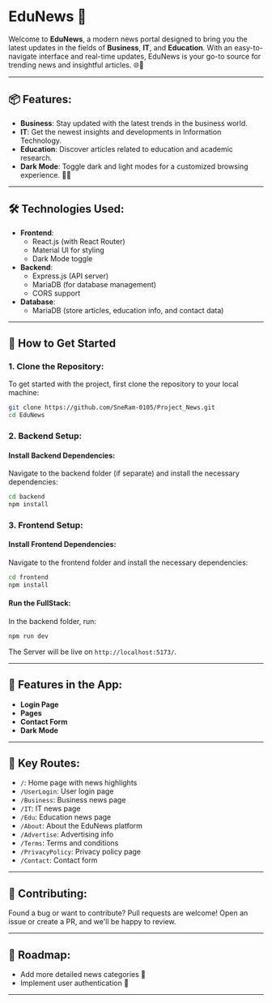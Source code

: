 # EduNews 🚀

Welcome to **EduNews**, a modern news portal designed to bring you the latest updates in the fields of **Business**, **IT**, and **Education**. With an easy-to-navigate interface and real-time updates, EduNews is your go-to source for trending news and insightful articles. 🌐📰

---

## 📦 Features:
- **Business**: Stay updated with the latest trends in the business world.
- **IT**: Get the newest insights and developments in Information Technology.
- **Education**: Discover articles related to education and academic research.
- **Dark Mode**: Toggle dark and light modes for a customized browsing experience. 🌙🌞

---

## 🛠️ Technologies Used:
- **Frontend**: 
  - React.js (with React Router)
  - Material UI for styling
  - Dark Mode toggle
- **Backend**:
  - Express.js (API server)
  - MariaDB (for database management)
  - CORS support
- **Database**:
  - MariaDB (store articles, education info, and contact data)

---

## 🚀 How to Get Started

### 1. Clone the Repository:
To get started with the project, first clone the repository to your local machine:

```bash
git clone https://github.com/SneRam-0105/Project_News.git
cd EduNews
```

### 2. Backend Setup:

#### Install Backend Dependencies:

Navigate to the backend folder (if separate) and install the necessary dependencies:

```bash
cd backend
npm install
```


### 3. Frontend Setup:

#### Install Frontend Dependencies:

Navigate to the frontend folder and install the necessary dependencies:

```bash
cd frontend
npm install
```

#### Run the FullStack:

In the backend folder, run: 

```bash
npm run dev
```

The Server will be live on `http://localhost:5173/`.

---

## 📱 Features in the App:

- **Login Page**
- **Pages**
- **Contact Form**
- **Dark Mode**

---

## 🌟 Key Routes:

- `/`: Home page with news highlights
- `/UserLogin`: User login page
- `/Business`: Business news page
- `/IT`: IT news page
- `/Edu`: Education news page
- `/About`: About the EduNews platform
- `/Advertise`: Advertising info
- `/Terms`: Terms and conditions
- `/PrivacyPolicy`: Privacy policy page
- `/Contact`: Contact form

---

## 🐛 Contributing:
Found a bug or want to contribute? Pull requests are welcome! Open an issue or create a PR, and we'll be happy to review.

---

## 🚧 Roadmap:
- Add more detailed news categories 📰
- Implement user authentication 🔑


---

